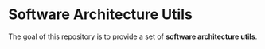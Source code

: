 # Software Architecture Utils

The goal of this repository is to provide a set of **software architecture utils**.
